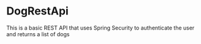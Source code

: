# DogRestApi
This is a basic REST API that uses Spring Security to authenticate the user and returns a list of dogs
